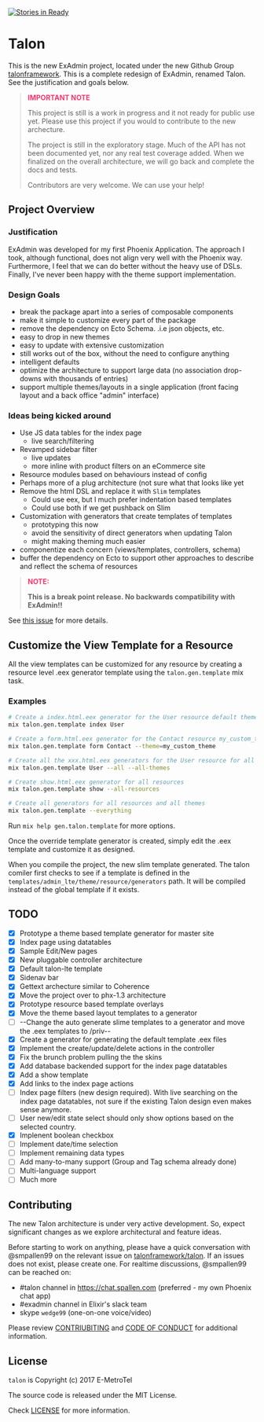 [![Stories in Ready](https://badge.waffle.io/ex-admin/ex_admin.png?label=ready&title=Ready)](https://waffle.io/ex-admin/ex_admin?utm_source=badge)
# Talon

This is the new ExAdmin project, located under the new Github Group [talonframework](https://github.com/talonframework). This is a complete redesign of ExAdmin, renamed Talon. See the justification and goals below.

> <b><span style="color: #FA366A;">IMPORTANT NOTE</span></b>
>
> This project is still is a work in progress and it not ready for public use yet. Please use this project if you would to contribute to the new archecture.
>
> The project is still in the exploratory stage. Much of the API has not been documented yet, nor any real test coverage added. When we finalized on the overall architecture, we will go back and complete the docs and tests.
>
> Contributors are very welcome. We can use your help!

## Project Overview

### Justification

ExAdmin was developed for my first Phoenix Application. The approach I took, although functional, does not align very well with the Phoenix way. Furthermore, I feel that we can do better without the heavy use of DSLs. Finally, I've never been happy with the theme support implementation.

### Design Goals

- break the package apart into a series of composable components
- make it simple to customize every part of the package
- remove the dependency on Ecto Schema. .i.e json objects, etc.
- easy to drop in new themes
- easy to update with extensive customization
- still works out of the box, without the need to configure anything
- intelligent defaults
- optimize the architecture to support large data (no association drop-downs with thousands of entries)
- support multiple themes/layouts in a single application (front facing layout and a back office "admin" interface)

### Ideas being kicked around

- Use JS data tables for the index page
  - live search/filtering
- Revamped sidebar filter
  - live updates
  - more inline with product filters on an eCommerce site
- Resource modules based on behaviours instead of config
- Perhaps more of a plug architecture (not sure what that looks like yet
- Remove the html DSL and replace it with `Slim` templates
  - Could use eex, but I much prefer indentation based templates
  - Could use both if we get pushback on Slim
- Customization with generators that create templates of templates
  - prototyping this now
  - avoid the sensitivity of direct generators when updating Talon
  - might making theming much easier
- componentize each concern (views/templates, controllers, schema)
- buffer the dependency on Ecto to support other approaches to describe and reflect the schema of resources

> <b><span style="color: #FA366A;">NOTE:</span></b>
>
> **This is a break point release. No backwards compatibility with ExAdmin!!**

See [this issue](https://github.com/talonframework/talon/issues/367) for more details.

## Customize the View Template for a Resource

All the view templates can be customized for any resource by creating a resource level .eex generator template using the `talon.gen.template` mix task.

### Examples

```bash
# Create a index.html.eex generator for the User resource default theme
mix talon.gen.template index User

# Create a form.html.eex generator for the Contact resource my_custom_theme theme
mix talon.gen.template form Contact --theme=my_custom_theme

# Create all the xxx.html.eex generators for the User resource for all configured themes
mix talon.gen.template User --all --all-themes

# Create show.html.eex generator for all resources
mix talon.gen.template show --all-resources

# Create all generators for all resources and all themes
mix talon.gen.template --everything
```

Run `mix help gen.talon.template` for more options.

Once the override template generator is created, simply edit the .eex template and customize it as designed.

When you compile the project, the new slim template generated. The talon comiler first checks to see if a template is defined in the `templates/admin_lte/theme/resource/generators` path. It will be compiled instead of the global template if it exists.

## TODO
- [X] Prototype a theme based template generator for master site
- [X] Index page using datatables
- [X] Sample Edit/New pages
- [X] New pluggable controller architecture
- [X] Default talon-lte template
- [X] Sidenav bar
- [X] Gettext archecture similar to Coherence
- [X] Move the project over to phx-1.3 architecture
- [X] Prototype resource based template overlays
- [X] Move the theme based layout templates to a generator
- [ ] --Change the auto generate slime templates to a generator and move the .eex templates to /priv--
- [X] Create a generator for generating the default template .eex files
- [X] Implement the create/update/delete actions in the controller
- [X] Fix the brunch problem pulling the the skins
- [X] Add database backended support for the index page datatables
- [X] Add a show template
- [X] Add links to the index page actions
- [ ] Index page filters (new design required). With live searching on the index page datatables, not sure if the existing Talon design even makes sense anymore.
- [ ] User new/edit state select should only show options based on the selected country.
- [X] Implenent boolean checkbox
- [ ] Implement date/time selection
- [ ] Implement remaining data types
- [ ] Add many-to-many support (Group and Tag schema already done)
- [ ] Multi-language support
- [ ] Much more

## Contributing

The new Talon architecture is under very active development. So, expect significant changes as we explore architectural and feature ideas.

Before starting to work on anything, please have a quick conversation with @smpallen99 on the relevant issue on [talonframework/talon](https://github.com/talonframework/talon/issues). If an issues does not exist, please create one. For realtime discussions, @smpallen99 can be reached on:

* #talon channel in https://chat.spallen.com (preferred - my own Phoenix chat app)
* #exadmin channel in Elixir's slack team
* skype `wedge99` (one-on-one voice/video)

Please review [CONTRIUBITING](CONTRIBUTING.md) and [CODE OF CONDUCT](CODE_OF_CONDUCT.md) for additional information.
## License

`talon` is Copyright (c) 2017 E-MetroTel

The source code is released under the MIT License.

Check [LICENSE](LICENSE) for more information.

